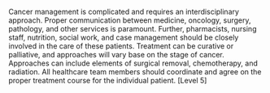 Cancer management is complicated and requires an interdisciplinary approach. Proper communication between medicine, oncology, surgery, pathology, and other services is paramount. Further, pharmacists, nursing staff, nutrition, social work, and case management should be closely involved in the care of these patients. Treatment can be curative or palliative, and approaches will vary base on the stage of cancer. Approaches can include elements of surgical removal, chemotherapy, and radiation. All healthcare team members should coordinate and agree on the proper treatment course for the individual patient. [Level 5]